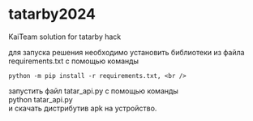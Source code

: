 # tatarby2024
KaiTeam solution for tatarby hack

для запуска решения необходимо установить библиотеки из файла requirements.txt с помощью команды <br />
```
python -m pip install -r requirements.txt, <br />
```
запустить файл tatar_api.py с помощью команды <br />
python tatar_api.py <br />
и скачать дистрибутив apk на устройство. <br />

